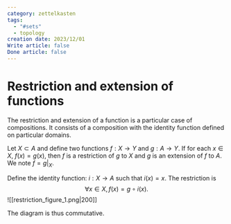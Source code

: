 ```yaml
---
category: zettelkasten
tags:
  - "#sets"
  - topology
creation date: 2023/12/01
Write article: false
Done article: false
---
```

# Restriction and extension of functions

The restriction and extension of a function is a particular case of compositions. It consists of a composition with the identity function defined on particular domains.

Let $X \subset A$ and define two functions $f: X \rightarrow Y$ and $g: A \rightarrow Y$. If for each $x \in X$, $f(x) = g(x)$, then $f$ is a restriction of $g$ to $X$ and $g$ is an extension of $f$ to $A$.
We note $f = \left.g\right|_X$.

Define the identity function: $i: X \rightarrow A$ such that $i(x) = x$. The restriction is 
$$\forall x \in X, f(x) = g \circ i (x).$$
![[restriction_figure_1.png|200]]

The diagram is thus commutative.